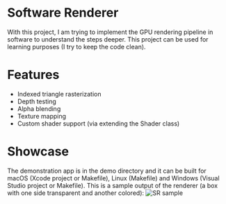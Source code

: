 # Software Renderer
With this project, I am trying to implement the GPU rendering pipeline in software to understand the steps deeper. This project can be used for learning purposes (I try to keep the code clean).

# Features

* Indexed triangle rasterization
* Depth testing
* Alpha blending
* Texture mapping
* Custom shader support (via extending the Shader class)

# Showcase

The demonstration app is in the demo directory and it can be built for macOS (Xcode project or Makefile), Linux (Makefile) and Windows (Visual Studio project or Makefile). This is a sample output of the renderer (a box with one side transparent and another colored):
![SR sample](https://elviss.lv/files/sr_sample.png)